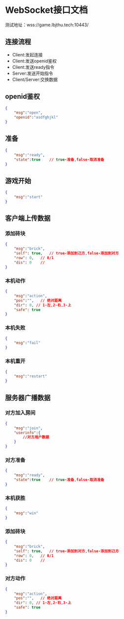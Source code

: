 # WebSocket接口文档

测试地址：wss://game.lbjthu.tech:10443/

## 连接流程
- Client:发起连接
- Client:发送openid鉴权
- Client:发送ready指令
- Server:发送开始指令
- Client/Server:交换数据

## openid鉴权

```json
{
    "msg":"open",
    "openid":"asdfghjkl"
}
```

## 准备
```json
{
    "msg":"ready",
    "state":true    // true-准备,false-取消准备
}
```

## 游戏开始
```json
{
    "msg":"start"
}
```

## 客户端上传数据

### 添加砖块
```json
{
    "msg":"brick",
    "self": true,   // true-添加到己方,false-添加到对方
    "row": 0,   // 0/1
    "dis": 0    // 
}
```

### 本机动作
```json
{
    "msg":"action",
    "pos":"",   // 绝对距离
    "dir": 0, // 1-左,2-右,3-上
    "safe": true
}
```


### 本机失败
```json
{
    "msg":"fail"
}
```

### 本机重开
```json
{
    "msg":"restart"
}
```

## 服务器广播数据
### 对方加入房间
```json
{
    "msg":"join",
    "userinfo":{
        //对方用户数据
    }
}
```

### 对方准备

```json
{
    "msg":"ready",
    "state":true    // true-准备,false-取消准备
}
```

### 本机获胜
```json
{
    "msg":"win"
}
```

### 添加砖块
```json
{
    "msg":"brick",
    "self": true,   // true-添加到对方,false-添加到己方
    "row": 0,   // 0/1
    "dis": 0    // 
}
```

### 对方动作
```json
{
    "msg":"action",
    "pos":"",   // 绝对距离
    "dir": 0, // 1-左,2-右,3-上
    "safe": true
}
```
